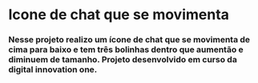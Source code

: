 # Icone de chat que se movimenta


<h3>Nesse projeto realizo um ícone de chat que se movimenta de cima para baixo e tem três bolinhas dentro que aumentão e diminuem de tamanho. Projeto desenvolvido em curso da
digital innovation one.</h3>

